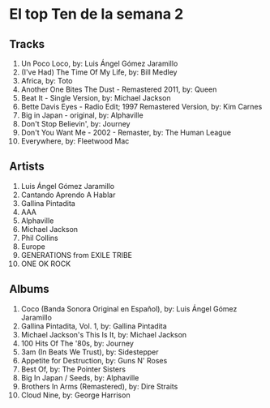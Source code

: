 # El top Ten de la semana 2

## Tracks
1. Un Poco Loco, by: Luis Ángel Gómez Jaramillo
1. (I've Had) The Time Of My Life, by: Bill Medley
1. Africa, by: Toto
1. Another One Bites The Dust - Remastered 2011, by: Queen
1. Beat It - Single Version, by: Michael Jackson
1. Bette Davis Eyes - Radio Edit; 1997 Remastered Version, by: Kim Carnes
1. Big in Japan - original, by: Alphaville
1. Don't Stop Believin', by: Journey
1. Don't You Want Me - 2002 - Remaster, by: The Human League
1. Everywhere, by: Fleetwood Mac

## Artists
1. Luis Ángel Gómez Jaramillo
1. Cantando Aprendo A Hablar
1. Gallina Pintadita
1. AAA
1. Alphaville
1. Michael Jackson
1. Phil Collins
1. Europe
1. GENERATIONS from EXILE TRIBE
1. ONE OK ROCK

## Albums
1. Coco (Banda Sonora Original en Español), by: Luis Ángel Gómez Jaramillo
1. Gallina Pintadita, Vol. 1, by: Gallina Pintadita
1. Michael Jackson's This Is It, by: Michael Jackson
1. 100 Hits Of The '80s, by: Journey
1. 3am (In Beats We Trust), by: Sidestepper
1. Appetite for Destruction, by: Guns N' Roses
1. Best Of, by: The Pointer Sisters
1. Big In Japan / Seeds, by: Alphaville
1. Brothers In Arms (Remastered), by: Dire Straits
1. Cloud Nine, by: George Harrison
